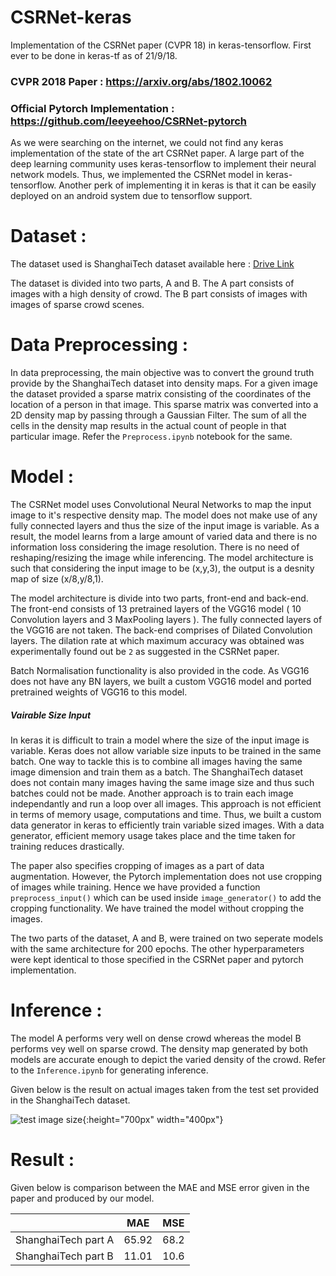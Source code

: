 # CSRNet-keras
Implementation of the CSRNet paper (CVPR 18) in keras-tensorflow. First ever to be done in keras-tf as of 21/9/18.

### CVPR 2018 Paper : https://arxiv.org/abs/1802.10062

### Official Pytorch Implementation : https://github.com/leeyeehoo/CSRNet-pytorch

As we were searching on the internet, we could not find any keras implementation of the state of the art CSRNet paper. A large part of the deep learning community uses keras-tensorflow to implement their neural network models. Thus, we implemented the CSRNet model in keras-tensorflow. Another perk of implementing it in keras is that it can be easily deployed on an android system due to tensorflow support.

# Dataset :
The dataset used is ShanghaiTech dataset available here : [Drive Link](https://drive.google.com/file/d/16dhJn7k4FWVwByRsQAEpl9lwjuV03jVI/view)

The dataset is divided into two parts, A and B. The A part consists of images with a high density of crowd. The B part consists of images with images of sparse crowd scenes.   

# Data Preprocessing  :
In data preprocessing, the main objective was to convert the ground truth provide by the ShanghaiTech dataset into density maps. For a given image the dataset provided a sparse matrix consisting of the coordinates of the location of a person in that image. This sparse matrix was converted into a 2D density map by passing through a Gaussian Filter. The sum of all the cells in the density map results in the actual count of people in that particular image. Refer the `Preprocess.ipynb` notebook for the same.

# Model :
The CSRNet model uses Convolutional Neural Networks to map the input image to it's respective density map. The model does not make use of any fully connected layers and thus the size of the input image is variable. As a result, the model learns from a large amount of varied data and there is no information loss considering the image resolution. There is no need of reshaping/resizing the image while inferencing. The model architecture is such that considering the input image to be (x,y,3), the output is a desnity map of size (x/8,y/8,1).

The model architecture is divide into two parts, front-end and back-end. The front-end consists of 13 pretrained layers of the VGG16 model ( 10 Convolution layers and 3 MaxPooling layers ). The fully connected layers of the VGG16 are not taken. The back-end comprises of Dilated Convolution layers. The dilation rate at which maximum accuracy was obtained was experimentally found out be `2` as suggested in the CSRNet paper.

Batch Normalisation functionality is also provided in the code. As VGG16 does not have any BN layers, we built a custom VGG16 model and ported pretrained weights of VGG16 to this model.


##### Vairable Size Input
In keras it is difficult to train a model where the size of the input image is variable. Keras does not allow variable size inputs to be trained in the same batch. One way to tackle this is to combine all images having the same image dimension and train them as a batch. The ShanghaiTech dataset does not contain many images having the same image size and thus such batches could not be made. Another approach is to train each image independantly and run a loop over all images. This approach is not efficient in terms of memory usage, computations and time. Thus, we built a custom data generator in keras to efficiently train variable sized images. With a data generator, efficient memory usage takes place and the time taken for training reduces drastically.

The paper also specifies cropping of images as a part of data augmentation. However, the Pytorch implementation does not use cropping of images while training. Hence we have provided a function `preprocess_input()` which can be used inside `image_generator()` to add the cropping functionality. We have trained the model without cropping the images.

The two parts of the dataset, A and B, were trained on two seperate models with the same architecture for 200 epochs. The other hyperparameters were kept identical to those specified in the CSRNet paper and pytorch implementation.

# Inference :

The model A performs very well on dense crowd whereas the model B performs vey well on sparse crowd. The density map generated by both models are accurate enough to depict the varied density of the crowd. Refer to the `Inference.ipynb` for generating inference. 

Given below is the result on actual images taken from the test set provided in the ShanghaiTech dataset.

![test image size](https://github.com/Neerajj9/CSRNet-keras/blob/master/test_images/IMG_105.jpg){:height="700px" width="400px"}

# Result :

Given below is comparison between the MAE and MSE error given in the paper and produced by our model. 

|                     | MAE           |   MSE         |
| ------------------- | ------------- |---------------|
|ShanghaiTech part A  | 65.92         | 68.2          |
|ShanghaiTech part B  | 11.01         | 10.6          |


 


